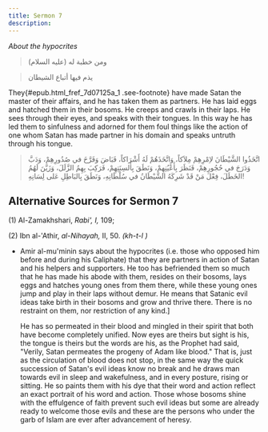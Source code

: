 ```yaml
---
title: Sermon 7
description: 
---
```


*About the hypocrites*

> ومن خطبة له (عليه السلام)

> يذم فيها أتباع الشيطان

They{#epub.html_fref_7d07125a_1
.see-footnote} have made Satan the master of their affairs, and he has
taken them as partners. He has laid eggs and hatched them in their
bosoms. He creeps and crawls in their laps. He sees through their eyes,
and speaks with their tongues. In this way he has led them to sinfulness
and adorned for them foul things like the action of one whom Satan has
made partner in his domain and speaks untruth through his tongue.

> اتَّخَذُوا الشَّيْطَانَ لاِمْرِهِمْ مِلاَكاً، وَاتَّخَذَهُمْ لَهُ أَشْرَاكاً، فَبَاضَ وَفَرَّخَ في صُدُورِهِمْ،
> وَدَبَّ وَدَرَجَ في حُجُورِهِمْ، فَنَظَرَ بِأَعْيُنِهِمْ، وَنَطَقَ بِأَلسِنَتِهِمْ، فَرَكِبَ بِهِمُ الزَّلَلَ، وَزَيَّنَ
> لَهُمُ الخَطَلَ، فِعْلَ مَنْ قَدْ شَرِكَهُ الشَّيْطَانُ في سُلْطَانِهِ، وَنَطَقَ بِالبَاطِلِ عَلى لِسَانِهِ!

## Alternative Sources for Sermon 7

\(1\) Al-Zamakhshari, *Rabi', I,* 109;

\(2\) Ibn al-\'Athir, *al-Nihayah,* II, 50. *(kh-t-l )*

-  Amir al-mu\'minin
    says about the hypocrites (i.e. those who opposed him before and
    during his Caliphate) that they are partners in action of Satan and
    his helpers and supporters. He too has befriended them so much that
    he has made his abode with them, resides on their bosoms, lays eggs
    and hatches young ones from them there, while these young ones jump
    and play in their laps without demur. He means that Satanic evil
    ideas take birth in their bosoms and grow and thrive there. There is
    no restraint on them, nor restriction of any
    kind.]

    He has so permeated in their blood and mingled in their spirit that
    both have become completely unified. Now eyes are theirs but sight
    is his, the tongue is theirs but the words are his, as the Prophet
    had said, \"Verily, Satan permeates the progeny of Adam like
    blood.\" That is, just as the circulation of blood does not stop, in
    the same way the quick succession of Satan\'s evil ideas know no
    break and he draws man towards evil in sleep and wakefulness, and in
    every posture, rising or sitting. He so paints them with his dye
    that their word and action reflect an exact portrait of his word and
    action. Those whose bosoms shine with the effulgence of faith
    prevent such evil ideas but some are already ready to welcome those
    evils and these are the persons who under the garb of Islam are ever
    after advancement of heresy.